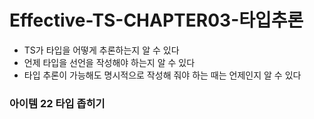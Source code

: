 # Effective-TS-CHAPTER03-타입추론

- TS가 타입을 어떻게 추론하는지 알 수 있다
- 언제 타입을 선언을 작성해야 하는지 알 수 있다
- 타입 추론이 가능해도 명시적으로 작성해 줘야 하는 때는 언제인지 알 수 있다

### 아이템 22 타입 좁히기
